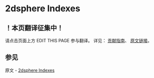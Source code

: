 # 2dsphere Indexes

## ！本页翻译征集中！

请点击页面上方 EDIT THIS PAGE 参与翻译。
详见：
[贡献指南]( https://github.com/JinMuInfo/MongoDB-Manual-zh/blob/master/CONTRIBUTING.md )、
[原文链接](  https://docs.mongodb.com/manual/core/2dsphere/  )。

## 参见

原文 - [2dsphere Indexes]( https://docs.mongodb.com/manual/core/2dsphere/ )

